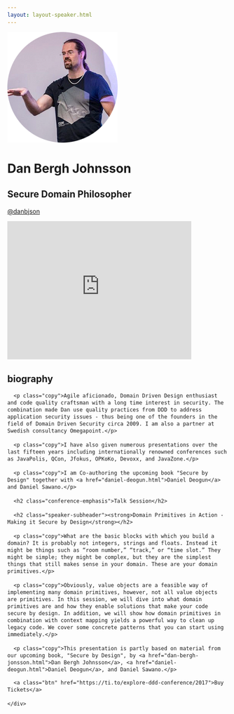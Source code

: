 ```yaml
---
layout: layout-speaker.html
---
```


<div class="container section featured-speaker">
  <div class="row">
    <div class="col-xs-12 col-sm-2 img-container">
      <img class="speaker-page-img" src="../img/speakers/Dan-Bergh-Johnsson-ON.png" />
      </div>
    <div class="col-xs-12 col-sm-10 copy-container">
      <h1 class="speaker-header">Dan Bergh Johnsson</h1>
      <h2 class="speaker-subtitle">Secure Domain Philosopher</h2>
      <p class="copy"><a class="speaker-handle" href="https://twitter.com/@danbjson" target="_blank">@danbjson</a></p>
      <div class="video-responsive">
        <iframe width="420" height="315" src="http://www.youtube.com/embed/ogjOKlXHi08" frameborder="0" allowfullscreen></iframe>
      </div>
      <h2 class="speaker-subheader"><strong>biography</strong></h2>

      <p class="copy">Agile aficionado, Domain Driven Design enthusiast and code quality craftsman with a long time interest in security. The combination made Dan use quality practices from DDD to address application security issues - thus being one of the founders in the field of Domain Driven Security circa 2009. I am also a partner at Swedish consultancy Omegapoint.</p>

      <p class="copy">I have also given numerous presentations over the last fifteen years including internationally renowned conferences such as JavaPolis, QCon, Jfokus, OPKoKo, Devoxx, and JavaZone.</p>

      <p class="copy">I am Co-authoring the upcoming book "Secure by Design" together with <a href="daniel-deogun.html">Daniel Deogun</a> and Daniel Sawano.</p>

      <h2 class="conference-emphasis">Talk Session</h2>

      <h2 class="speaker-subheader"><strong>Domain Primitives in Action - Making it Secure by Design</strong></h2>

      <p class="copy">What are the basic blocks with which you build a domain? It is probably not integers, strings and floats. Instead it might be things such as “room number,” “track,” or “time slot.” They might be simple; they might be complex, but they are the simplest things that still makes sense in your domain. These are your domain primitives.</p>

      <p class="copy">Obviously, value objects are a feasible way of implementing many domain primitives, however, not all value objects are primitives. In this session, we will dive into what domain primitives are and how they enable solutions that make your code secure by design. In addition, we will show how domain primitives in combination with context mapping yields a powerful way to clean up legacy code. We cover some concrete patterns that you can start using immediately.</p>

      <p class="copy">This presentation is partly based on material from our upcoming book, "Secure by Design", by <a href="dan-bergh-jonsson.html">Dan Bergh Johnsson</a>, <a href="daniel-deogun.html">Daniel Deogun</a>, and Daniel Sawano.</p>

</p>

      <a class="btn" href="https://ti.to/explore-ddd-conference/2017">Buy Tickets</a>

    </div>
</div>
</div>
